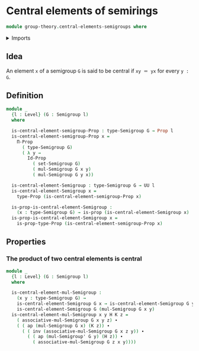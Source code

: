 # Central elements of semirings

```agda
module group-theory.central-elements-semigroups where
```

<details><summary>Imports</summary>

```agda
open import foundation.identity-types
open import foundation.propositions
open import foundation.sets
open import foundation.universe-levels

open import group-theory.semigroups
```

</details>

## Idea

An element `x` of a semigroup `G` is said to be central if `xy ＝ yx` for every
`y : G`.

## Definition

```agda
module _
  {l : Level} (G : Semigroup l)
  where

  is-central-element-semigroup-Prop : type-Semigroup G → Prop l
  is-central-element-semigroup-Prop x =
    Π-Prop
      ( type-Semigroup G)
      ( λ y →
        Id-Prop
          ( set-Semigroup G)
          ( mul-Semigroup G x y)
          ( mul-Semigroup G y x))

  is-central-element-Semigroup : type-Semigroup G → UU l
  is-central-element-Semigroup x =
    type-Prop (is-central-element-semigroup-Prop x)

  is-prop-is-central-element-Semigroup :
    (x : type-Semigroup G) → is-prop (is-central-element-Semigroup x)
  is-prop-is-central-element-Semigroup x =
    is-prop-type-Prop (is-central-element-semigroup-Prop x)
```

## Properties

### The product of two central elements is central

```agda
module _
  {l : Level} (G : Semigroup l)
  where

  is-central-element-mul-Semigroup :
    (x y : type-Semigroup G) →
    is-central-element-Semigroup G x → is-central-element-Semigroup G y →
    is-central-element-Semigroup G (mul-Semigroup G x y)
  is-central-element-mul-Semigroup x y H K z =
    ( associative-mul-Semigroup G x y z) ∙
    ( ( ap (mul-Semigroup G x) (K z)) ∙
      ( ( inv (associative-mul-Semigroup G x z y)) ∙
        ( ( ap (mul-Semigroup' G y) (H z)) ∙
          ( associative-mul-Semigroup G z x y))))
```
